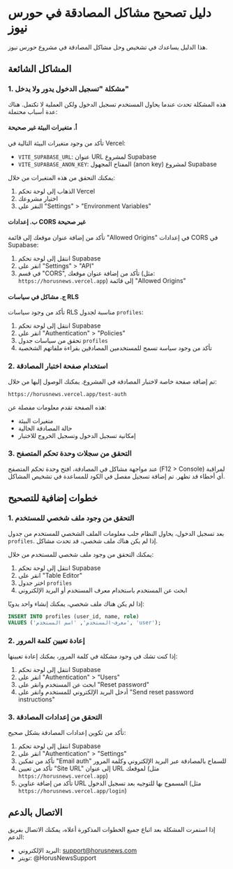 # دليل تصحيح مشاكل المصادقة في حورس نيوز

هذا الدليل يساعدك في تشخيص وحل مشاكل المصادقة في مشروع حورس نيوز.

## المشاكل الشائعة

### 1. مشكلة "تسجيل الدخول يدور ولا يدخل"

هذه المشكلة تحدث عندما يحاول المستخدم تسجيل الدخول ولكن العملية لا تكتمل. هناك عدة أسباب محتملة:

#### أ. متغيرات البيئة غير صحيحة

تأكد من وجود متغيرات البيئة التالية في Vercel:

- `VITE_SUPABASE_URL`: عنوان URL لمشروع Supabase
- `VITE_SUPABASE_ANON_KEY`: المفتاح المجهول (anon key) لمشروع Supabase

يمكنك التحقق من هذه المتغيرات من خلال:

1. الذهاب إلى لوحة تحكم Vercel
2. اختيار مشروعك
3. النقر على "Settings" > "Environment Variables"

#### ب. إعدادات CORS غير صحيحة

تأكد من إضافة عنوان موقعك إلى قائمة "Allowed Origins" في إعدادات CORS في Supabase:

1. انتقل إلى لوحة تحكم Supabase
2. انقر على "Settings" > "API"
3. في قسم "CORS", تأكد من إضافة عنوان موقعك (مثل: `https://horusnews.vercel.app`) إلى قائمة "Allowed Origins"

#### ج. مشاكل في سياسات RLS

تأكد من وجود سياسات RLS مناسبة لجدول `profiles`:

1. انتقل إلى لوحة تحكم Supabase
2. انقر على "Authentication" > "Policies"
3. تحقق من سياسات جدول `profiles`
4. تأكد من وجود سياسة تسمح للمستخدمين المصادقين بقراءة ملفاتهم الشخصية

### 2. استخدام صفحة اختبار المصادقة

تم إضافة صفحة خاصة لاختبار المصادقة في المشروع. يمكنك الوصول إليها من خلال:

```
https://horusnews.vercel.app/test-auth
```

هذه الصفحة تقدم معلومات مفصلة عن:

- متغيرات البيئة
- حالة المصادقة الحالية
- إمكانية تسجيل الدخول وتسجيل الخروج للاختبار

### 3. التحقق من سجلات وحدة تحكم المتصفح

عند مواجهة مشاكل في المصادقة، افتح وحدة تحكم المتصفح (F12 > Console) لمراقبة أي أخطاء قد تظهر. تم إضافة تسجيل مفصل في الكود للمساعدة في تشخيص المشاكل.

## خطوات إضافية للتصحيح

### 1. التحقق من وجود ملف شخصي للمستخدم

بعد تسجيل الدخول، يحاول النظام جلب معلومات الملف الشخصي للمستخدم من جدول `profiles`. إذا لم يكن هناك ملف شخصي، قد تحدث مشاكل.

يمكنك التحقق من وجود ملف شخصي للمستخدم من خلال:

1. انتقل إلى لوحة تحكم Supabase
2. انقر على "Table Editor"
3. اختر جدول `profiles`
4. ابحث عن المستخدم باستخدام معرف المستخدم أو البريد الإلكتروني

إذا لم يكن هناك ملف شخصي، يمكنك إنشاء واحد يدويًا:

```sql
INSERT INTO profiles (user_id, name, role)
VALUES ('معرف-المستخدم', 'اسم المستخدم', 'user');
```

### 2. إعادة تعيين كلمة المرور

إذا كنت تشك في وجود مشكلة في كلمة المرور، يمكنك إعادة تعيينها:

1. انتقل إلى لوحة تحكم Supabase
2. انقر على "Authentication" > "Users"
3. ابحث عن المستخدم وانقر على "Reset password"
4. أدخل البريد الإلكتروني للمستخدم وانقر على "Send reset password instructions"

### 3. التحقق من إعدادات المصادقة

تأكد من تكوين إعدادات المصادقة بشكل صحيح:

1. انتقل إلى لوحة تحكم Supabase
2. انقر على "Authentication" > "Settings"
3. تأكد من تمكين "Email auth" للسماح بالمصادقة عبر البريد الإلكتروني وكلمة المرور
4. تأكد من تعيين "Site URL" إلى عنوان URL لموقعك (مثل `https://horusnews.vercel.app`)
5. تأكد من إضافة عناوين URL المسموح بها للتوجيه بعد تسجيل الدخول (مثل `https://horusnews.vercel.app/login`)

## الاتصال بالدعم

إذا استمرت المشكلة بعد اتباع جميع الخطوات المذكورة أعلاه، يمكنك الاتصال بفريق الدعم:

- البريد الإلكتروني: support@horusnews.com
- تويتر: @HorusNewsSupport
